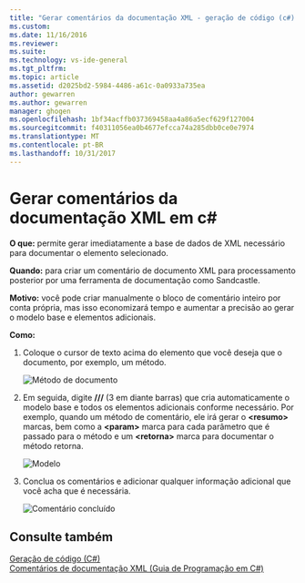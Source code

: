 ```yaml
---
title: "Gerar comentários da documentação XML - geração de código (c#) | Microsoft Docs"
ms.custom: 
ms.date: 11/16/2016
ms.reviewer: 
ms.suite: 
ms.technology: vs-ide-general
ms.tgt_pltfrm: 
ms.topic: article
ms.assetid: d2025bd2-5984-4486-a61c-0a0933a735ea
author: gewarren
ms.author: gewarren
manager: ghogen
ms.openlocfilehash: 1bf34acffb037369458aa4a86a5ecf629f127004
ms.sourcegitcommit: f40311056ea0b4677efcca74a285dbb0ce0e7974
ms.translationtype: MT
ms.contentlocale: pt-BR
ms.lasthandoff: 10/31/2017
---
```

# <a name="generate-xml-documentation-comments-in-c"></a>Gerar comentários da documentação XML em c# #
**O que:** permite gerar imediatamente a base de dados de XML necessário para documentar o elemento selecionado. 

**Quando:** para criar um comentário de documento XML para processamento posterior por uma ferramenta de documentação como Sandcastle.

**Motivo:** você pode criar manualmente o bloco de comentário inteiro por conta própria, mas isso economizará tempo e aumentar a precisão ao gerar o modelo base e elementos adicionais. 

**Como:**

1. Coloque o cursor de texto acima do elemento que você deseja que o documento, por exemplo, um método.

   ![Método de documento](media/doc_highlight.png)

1. Em seguida, digite  **///**  (3 em diante barras) que cria automaticamente o modelo base e todos os elementos adicionais conforme necessário.  Por exemplo, quando um método de comentário, ele irá gerar o  **\<resumo\>**  marcas, bem como a  **\<param\>**  marca para cada parâmetro que é passado para o método e um  **\<retorna\>**  marca para documentar o método retorna.

   ![Modelo](media/doc_preview.png)

1. Conclua os comentários e adicionar qualquer informação adicional que você acha que é necessária.

   ![Comentário concluído](media/doc_result.png)

## <a name="see-also"></a>Consulte também
[Geração de código (C#)](../code-generation-csharp.md)  
[Comentários de documentação XML (Guia de Programação em C#)](/dotnet/csharp/programming-guide/xmldoc/xml-documentation-comments)
